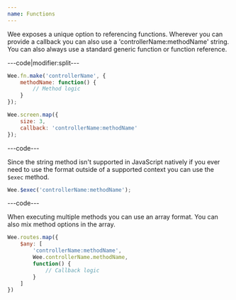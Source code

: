 ```yaml
---
name: Functions
---
```


Wee exposes a unique option to referencing functions. Wherever you can provide a callback you can also use a 'controllerName:methodName' string. You can also always use a standard generic function or function reference.

---code|modifier:split---

```javascript
Wee.fn.make('controllerName', {
	methodName: function() {
		// Method logic
	}
});
```

```javascript
Wee.screen.map({
	size: 3,
	callback: 'controllerName:methodName'
});
```

---code---

Since the string method isn't supported in JavaScript natively if you ever need to use the format outside of a supported context you can use the `$exec` method.

```javascript
Wee.$exec('controllerName:methodName');
```

---code---

When executing multiple methods you can use an array format. You can also mix method options in the array.

```javascript
Wee.routes.map({
	$any: [
		'controllerName:methodName',
		Wee.controllerName.methodName,
		function() {
			// Callback logic
		}
	]
})
```